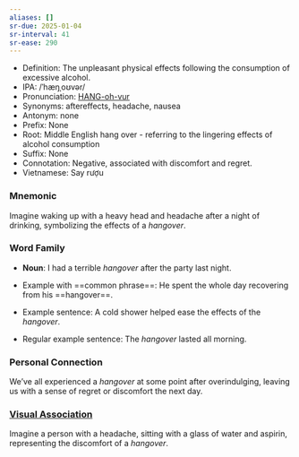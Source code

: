 ```yaml
---
aliases: []
sr-due: 2025-01-04
sr-interval: 41
sr-ease: 290
---
```

- Definition: The unpleasant physical effects following the consumption of excessive alcohol.
- IPA: /ˈhæŋˌoʊvər/
- Pronunciation: [HANG-oh-vur](https://www.google.com/search?q=how+to+pronounce+hangover)
- Synonyms: aftereffects, headache, nausea
- Antonym: none
- Prefix: None
- Root: Middle English hang over - referring to the lingering effects of alcohol consumption
- Suffix: None
- Connotation: Negative, associated with discomfort and regret.
- Vietnamese: Say rượu

### Mnemonic

Imagine waking up with a heavy head and headache after a night of drinking, symbolizing the effects of a *hangover*.

### Word Family

- **Noun**: I had a terrible *hangover* after the party last night.
  
- Example with ==common phrase==: He spent the whole day recovering from his ==hangover==.
- Example sentence: A cold shower helped ease the effects of the *hangover*.
- Regular example sentence: The *hangover* lasted all morning.

### Personal Connection

We’ve all experienced a *hangover* at some point after overindulging, leaving us with a sense of regret or discomfort the next day.

### [Visual Association](https://www.google.com/search?tbm=isch&q=hangover)

Imagine a person with a headache, sitting with a glass of water and aspirin, representing the discomfort of a *hangover*.

